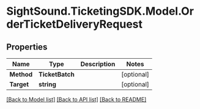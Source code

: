 # SightSound.TicketingSDK.Model.OrderTicketDeliveryRequest

## Properties

Name | Type | Description | Notes
------------ | ------------- | ------------- | -------------
**Method** | **TicketBatch** |  | [optional] 
**Target** | **string** |  | [optional] 

[[Back to Model list]](../README.md#documentation-for-models) [[Back to API list]](../README.md#documentation-for-api-endpoints) [[Back to README]](../README.md)

